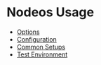 # Nodeos Usage

* [Options](00_nodeos-options.md)
* [Configuration](01_nodeos-config.md)
* [Common Setups](02_common-setups/index.md)
* [Test Environment](03_test-environment/index.md)

